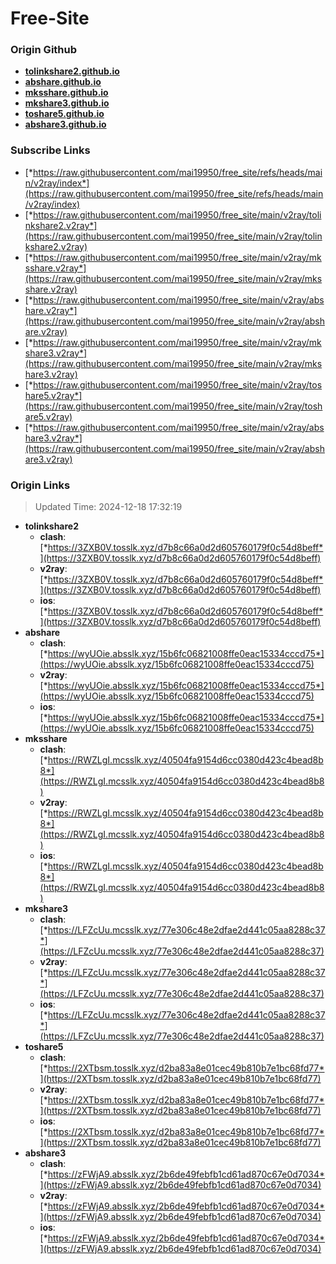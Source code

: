 # Free-Site

### Origin Github

- [**tolinkshare2.github.io**](https://github.com/tolinkshare2/tolinkshare2.github.io)
- [**abshare.github.io**](https://github.com/abshare/abshare.github.io)
- [**mksshare.github.io**](https://github.com/mksshare/mksshare.github.io)
- [**mkshare3.github.io**](https://github.com/mkshare3/mkshare3.github.io)
- [**toshare5.github.io**](https://github.com/toshare5/toshare5.github.io)
- [**abshare3.github.io**](https://github.com/abshare3/abshare3.github.io)

### Subscribe Links

- [*https://raw.githubusercontent.com/mai19950/free_site/refs/heads/main/v2ray/index*](https://raw.githubusercontent.com/mai19950/free_site/refs/heads/main/v2ray/index)
- [*https://raw.githubusercontent.com/mai19950/free_site/main/v2ray/tolinkshare2.v2ray*](https://raw.githubusercontent.com/mai19950/free_site/main/v2ray/tolinkshare2.v2ray)
- [*https://raw.githubusercontent.com/mai19950/free_site/main/v2ray/mksshare.v2ray*](https://raw.githubusercontent.com/mai19950/free_site/main/v2ray/mksshare.v2ray)
- [*https://raw.githubusercontent.com/mai19950/free_site/main/v2ray/abshare.v2ray*](https://raw.githubusercontent.com/mai19950/free_site/main/v2ray/abshare.v2ray)
- [*https://raw.githubusercontent.com/mai19950/free_site/main/v2ray/mkshare3.v2ray*](https://raw.githubusercontent.com/mai19950/free_site/main/v2ray/mkshare3.v2ray)
- [*https://raw.githubusercontent.com/mai19950/free_site/main/v2ray/toshare5.v2ray*](https://raw.githubusercontent.com/mai19950/free_site/main/v2ray/toshare5.v2ray)
- [*https://raw.githubusercontent.com/mai19950/free_site/main/v2ray/abshare3.v2ray*](https://raw.githubusercontent.com/mai19950/free_site/main/v2ray/abshare3.v2ray)

### Origin Links

> Updated Time: 2024-12-18 17:32:19

- **tolinkshare2**
  - **clash**: [*https://3ZXB0V.tosslk.xyz/d7b8c66a0d2d605760179f0c54d8beff*](https://3ZXB0V.tosslk.xyz/d7b8c66a0d2d605760179f0c54d8beff)
  - **v2ray**: [*https://3ZXB0V.tosslk.xyz/d7b8c66a0d2d605760179f0c54d8beff*](https://3ZXB0V.tosslk.xyz/d7b8c66a0d2d605760179f0c54d8beff)
  - **ios**: [*https://3ZXB0V.tosslk.xyz/d7b8c66a0d2d605760179f0c54d8beff*](https://3ZXB0V.tosslk.xyz/d7b8c66a0d2d605760179f0c54d8beff)
- **abshare**
  - **clash**: [*https://wyUOie.absslk.xyz/15b6fc06821008ffe0eac15334cccd75*](https://wyUOie.absslk.xyz/15b6fc06821008ffe0eac15334cccd75)
  - **v2ray**: [*https://wyUOie.absslk.xyz/15b6fc06821008ffe0eac15334cccd75*](https://wyUOie.absslk.xyz/15b6fc06821008ffe0eac15334cccd75)
  - **ios**: [*https://wyUOie.absslk.xyz/15b6fc06821008ffe0eac15334cccd75*](https://wyUOie.absslk.xyz/15b6fc06821008ffe0eac15334cccd75)
- **mksshare**
  - **clash**: [*https://RWZLgI.mcsslk.xyz/40504fa9154d6cc0380d423c4bead8b8*](https://RWZLgI.mcsslk.xyz/40504fa9154d6cc0380d423c4bead8b8)
  - **v2ray**: [*https://RWZLgI.mcsslk.xyz/40504fa9154d6cc0380d423c4bead8b8*](https://RWZLgI.mcsslk.xyz/40504fa9154d6cc0380d423c4bead8b8)
  - **ios**: [*https://RWZLgI.mcsslk.xyz/40504fa9154d6cc0380d423c4bead8b8*](https://RWZLgI.mcsslk.xyz/40504fa9154d6cc0380d423c4bead8b8)
- **mkshare3**
  - **clash**: [*https://LFZcUu.mcsslk.xyz/77e306c48e2dfae2d441c05aa8288c37*](https://LFZcUu.mcsslk.xyz/77e306c48e2dfae2d441c05aa8288c37)
  - **v2ray**: [*https://LFZcUu.mcsslk.xyz/77e306c48e2dfae2d441c05aa8288c37*](https://LFZcUu.mcsslk.xyz/77e306c48e2dfae2d441c05aa8288c37)
  - **ios**: [*https://LFZcUu.mcsslk.xyz/77e306c48e2dfae2d441c05aa8288c37*](https://LFZcUu.mcsslk.xyz/77e306c48e2dfae2d441c05aa8288c37)
- **toshare5**
  - **clash**: [*https://2XTbsm.tosslk.xyz/d2ba83a8e01cec49b810b7e1bc68fd77*](https://2XTbsm.tosslk.xyz/d2ba83a8e01cec49b810b7e1bc68fd77)
  - **v2ray**: [*https://2XTbsm.tosslk.xyz/d2ba83a8e01cec49b810b7e1bc68fd77*](https://2XTbsm.tosslk.xyz/d2ba83a8e01cec49b810b7e1bc68fd77)
  - **ios**: [*https://2XTbsm.tosslk.xyz/d2ba83a8e01cec49b810b7e1bc68fd77*](https://2XTbsm.tosslk.xyz/d2ba83a8e01cec49b810b7e1bc68fd77)
- **abshare3**
  - **clash**: [*https://zFWjA9.absslk.xyz/2b6de49febfb1cd61ad870c67e0d7034*](https://zFWjA9.absslk.xyz/2b6de49febfb1cd61ad870c67e0d7034)
  - **v2ray**: [*https://zFWjA9.absslk.xyz/2b6de49febfb1cd61ad870c67e0d7034*](https://zFWjA9.absslk.xyz/2b6de49febfb1cd61ad870c67e0d7034)
  - **ios**: [*https://zFWjA9.absslk.xyz/2b6de49febfb1cd61ad870c67e0d7034*](https://zFWjA9.absslk.xyz/2b6de49febfb1cd61ad870c67e0d7034)
